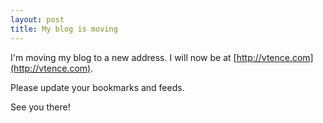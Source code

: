 ```yaml
---
layout: post
title: My blog is moving
---
```


I'm moving my blog to a new address. I will now be at [http://vtence.com](http://vtence.com). 

Please update your bookmarks and feeds.

See you there!